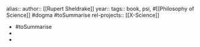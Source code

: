 alias::
author:: [[Rupert Sheldrake]]
year::
tags:: book, psi, #[[Philosophy of Science]] #dogma #toSummarise
rel-projects:: [[X-Science]]

- #toSummarise
-
-
